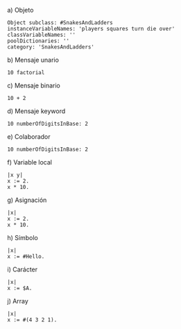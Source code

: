 a) Objeto
```smalltalk
Object subclass: #SnakesAndLadders
instanceVariableNames: 'players squares turn die over'
classVariableNames: ''
poolDictionaries: ''
category: 'SnakesAndLadders'
```

b) Mensaje unario
```smalltalk
10 factorial
```

c) Mensaje binario
```smalltalk
10 + 2
```

d) Mensaje keyword
```smalltalk
10 numberOfDigitsInBase: 2
```

e) Colaborador
```smalltalk
10 numberOfDigitsInBase: 2
```

f) Variable local
```smalltalk
|x y|
x := 2.
x * 10.
```

g) Asignación
```smalltalk
|x|
x := 2.
x * 10.
```

h) Símbolo
```smalltalk
|x|
x := #Hello.			
```

i) Carácter
```smalltalk
|x|
x := $A.	
```

j) Array
```smalltalk
|x|
x := #(4 3 2 1).			
```